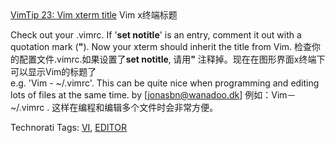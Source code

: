 <html><body><a href="http://vim.sourceforge.net/tip_view.php?tip_id=23">VimTip 23: Vim xterm title</a>
Vim x终端标题

Check out your .vimrc. If '<b>set notitle</b>' is an entry, comment it out with a quotation mark (<b>"</b>). Now your xterm should inherit the title from Vim. 
检查你的配置文件.vimrc.如果设置了<b>set notitle</b>,<b> </b>请用<b>"</b> 注释掉。现在在图形界面x终端下可以显示Vim的标题了     
e.g. 'Vim - ~/.vimrc'. This can be quite nice when programming and editing lots of files at the same time.
by [jonasbn@wanadoo.dk]
例如：Vim－~/.vimrc . 这样在编程和编辑多个文件时会非常方便。


Technorati Tags: <a href="http://technorati.com/tag/VI" rel="tag">VI</a>, <a href="http://technorati.com/tag/EDITOR" rel="tag">EDITOR</a></body></html>